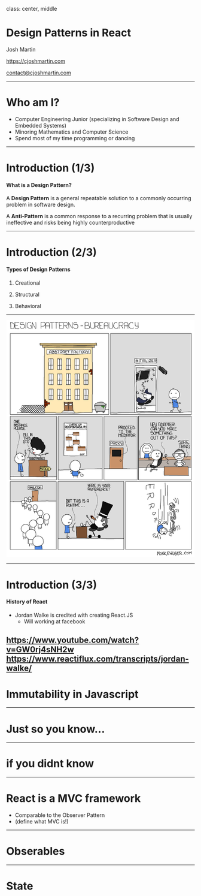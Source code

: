 

class: center, middle
# Design Patterns in React

Josh Martin

https://cjoshmartin.com

contact@cjoshmartin.com

---

# Who am I? 

*   Computer Engineering Junior (specializing in Software Design and Embedded Systems) 
*   Minoring Mathematics and Computer Science
*   Spend most of my time programming or dancing

---

# Introduction (1/3)

#### What is a Design Pattern?

A **Design Pattern** is a general repeatable solution to a commonly occurring problem in software design.

A **Anti-Pattern** is a common response to a recurring problem that is usually ineffective and risks being highly counterproductive


---

# Introduction (2/3)

#### Types of Design Patterns

1. Creational

2. Structural

3. Behavioral
---
 ![full_size_img](img/design-patterns-bureaucracy.png)
      
---
# Introduction (3/3)

#### History of React
* Jordan Walke is credited with creating React.JS 
    - Will working at facebook

https://www.youtube.com/watch?v=GW0rj4sNH2w
https://www.reactiflux.com/transcripts/jordan-walke/
---
# Immutability in Javascript

---
# Just so you know...
---
# if you didnt know
---
# React is a MVC framework

- Comparable to the Observer Pattern
- (define what MVC is!)
---
# Obserables

---
# State
